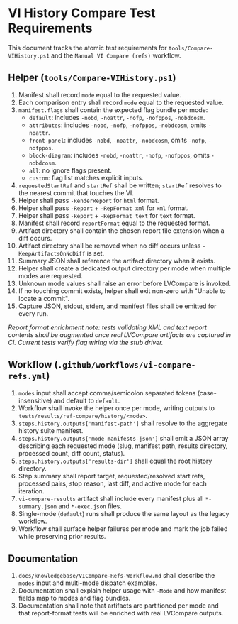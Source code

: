 # VI History Compare Test Requirements

This document tracks the atomic test requirements for `tools/Compare-VIHistory.ps1` and the
`Manual VI Compare (refs)` workflow.

## Helper (`tools/Compare-VIHistory.ps1`)

1. Manifest shall record `mode` equal to the requested value.
2. Each comparison entry shall record `mode` equal to the requested value.
3. `manifest.flags` shall contain the expected flag bundle per mode:
   - `default`: includes `-nobd`, `-noattr`, `-nofp`, `-nofppos`, `-nobdcosm`.
   - `attributes`: includes `-nobd`, `-nofp`, `-nofppos`, `-nobdcosm`, omits `-noattr`.
   - `front-panel`: includes `-nobd`, `-noattr`, `-nobdcosm`, omits `-nofp`, `-nofppos`.
   - `block-diagram`: includes `-nobd`, `-noattr`, `-nofp`, `-nofppos`, omits `-nobdcosm`.
   - `all`: no ignore flags present.
   - `custom`: flag list matches explicit inputs.
4. `requestedStartRef` and `startRef` shall be written; `startRef` resolves to the nearest commit that touches the VI.
5. Helper shall pass `-RenderReport` for `html` format.
6. Helper shall pass `-Report` + `-RepFormat xml` for `xml` format.
7. Helper shall pass `-Report` + `-RepFormat text` for `text` format.
8. Manifest shall record `reportFormat` equal to the requested format.
9. Artifact directory shall contain the chosen report file extension when a diff occurs.
10. Artifact directory shall be removed when no diff occurs unless `-KeepArtifactsOnNoDiff` is set.
11. Summary JSON shall reference the artifact directory when it exists.
12. Helper shall create a dedicated output directory per mode when multiple modes are requested.
13. Unknown mode values shall raise an error before LVCompare is invoked.
14. If no touching commit exists, helper shall exit non-zero with "Unable to locate a commit".
15. Capture JSON, stdout, stderr, and manifest files shall be emitted for every run.

_Report format enrichment note: tests validating XML and text report contents shall be augmented once
real LVCompare artifacts are captured in CI. Current tests verify flag wiring via the stub driver._

## Workflow (`.github/workflows/vi-compare-refs.yml`)

<!-- Ensure ordered list numbering resets cleanly across sections -->

1. `modes` input shall accept comma/semicolon separated tokens (case-insensitive) and default to `default`.
2. Workflow shall invoke the helper once per mode, writing outputs to `tests/results/ref-compare/history/<mode>`.
3. `steps.history.outputs['manifest-path']` shall resolve to the aggregate history suite manifest.
4. `steps.history.outputs['mode-manifests-json']` shall emit a JSON array describing each requested mode (slug,
   manifest path, results directory, processed count, diff count, status).
5. `steps.history.outputs['results-dir']` shall equal the root history directory.
6. Step summary shall report target, requested/resolved start refs, processed pairs, stop reason, last diff, and active
   mode for each iteration.
7. `vi-compare-results` artifact shall include every manifest plus all `*-summary.json` and `*-exec.json` files.
8. Single-mode (`default`) runs shall produce the same layout as the legacy workflow.
9. Workflow shall surface helper failures per mode and mark the job failed while preserving prior results.

## Documentation

1. `docs/knowledgebase/VICompare-Refs-Workflow.md` shall describe the `modes` input and multi-mode dispatch examples.
2. Documentation shall explain helper usage with `-Mode` and how manifest fields map to modes and flag bundles.
3. Documentation shall note that artifacts are partitioned per mode and that report-format tests will be enriched with
   real LVCompare outputs.

